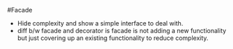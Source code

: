 #Facade
- Hide complexity and show a simple interface to deal with.
- diff b/w facade and decorator is facade is not adding a new functionality but just covering up an existing functionality to reduce complexity.